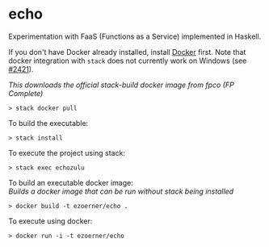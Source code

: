 # echo
Experimentation with FaaS (Functions as a Service) implemented in Haskell.

If you don't have Docker already installed, install [Docker](https://docs.docker.com/engine/installation/) first. Note that docker
integration with `stack` does not currently work on Windows (see [#2421](https://github.com/commercialhaskell/stack/issues/2421)).

_This downloads the official stack-build docker image from fpco (FP Complete)_

    > stack docker pull

To build the executable:

    > stack install

To execute the project using stack:

    > stack exec echozulu

To build an executable docker image:  
_Builds a docker image that can be run without stack being installed_

    > docker build -t ezoerner/echo .

To execute using docker:

    > docker run -i -t ezoerner/echo